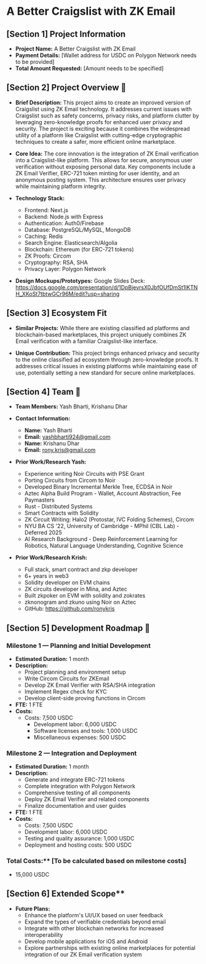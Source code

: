 # A Better Craigslist with ZK Email

## [Section 1] Project Information
- **Project Name:** A Better Craigslist with ZK Email
- **Payment Details:** [Wallet address for USDC on Polygon Network needs to be provided]
- **Total Amount Requested:** [Amount needs to be specified]

## [Section 2] Project Overview :page_facing_up:
- **Brief Description:**
This project aims to create an improved version of Craigslist using ZK Email technology. It addresses current issues with Craigslist such as safety concerns, privacy risks, and platform clutter by leveraging zero-knowledge proofs for enhanced user privacy and security. The project is exciting because it combines the widespread utility of a platform like Craigslist with cutting-edge cryptographic techniques to create a safer, more efficient online marketplace.

- **Core Idea:**
The core innovation is the integration of ZK Email verification into a Craigslist-like platform. This allows for secure, anonymous user verification without exposing personal data. Key components include a ZK Email Verifier, ERC-721 token minting for user identity, and an anonymous posting system. This architecture ensures user privacy while maintaining platform integrity.

- **Technology Stack:**
  - Frontend: Next.js
  - Backend: Node.js with Express
  - Authentication: Auth0/Firebase
  - Database: PostgreSQL/MySQL, MongoDB
  - Caching: Redis
  - Search Engine: Elasticsearch/Algolia
  - Blockchain: Ethereum (for ERC-721 tokens)
  - ZK Proofs: Circom
  - Cryptography: RSA, SHA
  - Privacy Layer: Polygon Network 

- **Design Mockups/Prototypes:**
Google Slides Deck: https://docs.google.com/presentation/d/1DpBjevrsX0JbfOUfDmSt1lKTNH_XKoSt7tbtwGCr96M/edit?usp=sharing

## [Section 3] Ecosystem Fit
- **Similar Projects:**
While there are existing classified ad platforms and blockchain-based marketplaces, this project uniquely combines ZK Email verification with a familiar Craigslist-like interface.

- **Unique Contribution:**
This project brings enhanced privacy and security to the online classified ad ecosystem through zero-knowledge proofs. It addresses critical issues in existing platforms while maintaining ease of use, potentially setting a new standard for secure online marketplaces.

## [Section 4] Team :busts_in_silhouette:
- **Team Members:** Yash Bharti, Krishanu Dhar

- **Contact Information:**
  - **Name:** Yash Bharti
  - **Email:** yashbharti924@gmail.com
  - **Name:** Krishanu Dhar
  - **Email:** rony.kris@gmail.com


- **Prior Work/Research Yash:**
  - Experience writing Noir Circuits with PSE Grant
  - Porting Circuits from Circom to Noir
  - Developed Binary Incremental Merkle Tree, ECDSA in Noir
  - Aztec Alpha Build Program - Wallet, Account Abstraction, Fee Paymasters
  - Rust - Distributed Systems
  - Smart Contracts with Solidity
  - ZK Circuit Writing: Halo2 (Protostar, IVC Folding Schemes), Circom
  - NYU BA CS '22, University of Cambridge - MPhil (CBL Lab) - Deferred 2025
  - AI Research Background - Deep Reinforcement Learning for Robotics, Natural Language Understanding, Cognitive Science


- **Prior Work/Research Krish:** 
   -  Full stack, smart contract and zkp developer
   -  6+ years in web3
   -  Solidity developer on EVM chains
   -  ZK circuits developer in Mina, and Aztec
   -  Built zkpoker on EVM with solidity and zokrates
   -  zknonogram and zkuno using Noir on Aztec
   -  GitHub: https://github.com/ronykris
   

## [Section 5] Development Roadmap :open_book:

### Milestone 1 — Planning and Initial Development
- **Estimated Duration:** 1 month
- **Description:** 
  - Project planning and environment setup
  - Write Circom Circuits  for ZKEmail
  - Develop ZK Email Verifier with RSA/SHA integration
  - Implement Regex check for KYC
  - Develop client-side proving functions in Circom
- **FTE:** 1 FTE
- **Costs:** 
  - Costs: 7,500 USDC
    - Development labor: 6,000 USDC
    - Software licenses and tools: 1,000 USDC
    - Miscellaneous expenses: 500 USDC

### Milestone 2 — Integration and Deployment
- **Estimated Duration:** 1 month
- **Description:**
  - Generate and integrate ERC-721 tokens
  - Complete integration with Polygon Network
  - Comprehensive testing of all components
  - Deploy ZK Email Verifier and related components
  - Finalize documentation and user guides
- **FTE:** 1 FTE
- **Costs:**
  - Costs: 7,500 USDC
  - Development labor: 6,000 USDC
  - Testing and quality assurance: 1,000 USDC
  - Deployment and hosting costs: 500 USDC

### Total Costs:** [To be calculated based on milestone costs]
  - 15,000 USDC

## [Section 6] Extended Scope**
- **Future Plans:**
  - Enhance the platform's UI/UX based on user feedback
  - Expand the types of verifiable credentials beyond email
  - Integrate with other blockchain networks for increased interoperability
  - Develop mobile applications for iOS and Android
  - Explore partnerships with existing online marketplaces for potential integration of our ZK Email verification system
